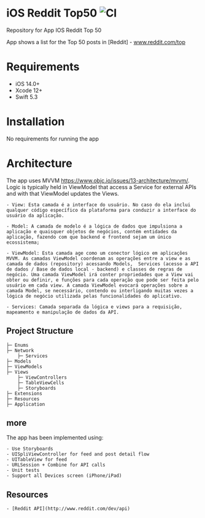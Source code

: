 # iOS Reddit Top50 ![CI](https://github.com/github/docs/actions/workflows/main.yml/badge.svg)

Repository for App IOS Reddit Top 50

App shows a list for the Top 50 posts in [Reddit] - www.reddit.com/top

# Requirements

- iOS 14.0+
- Xcode 12+
- Swift 5.3

# Installation

No requirements for running the app

# Architecture 

The app uses MVVM https://www.objc.io/issues/13-architecture/mvvm/. Logic is typically held in ViewModel that access a Service for external APIs and with that ViewModel updates the Views.

    - View: Esta camada é a interface do usuário. No caso do ela inclui qualquer código específico da plataforma para conduzir a interface do usuário da aplicação.

    - Model: A camada de modelo é a lógica de dados que impulsiona a aplicação e quaisquer objetos de negócios, contém entidades da aplicação, fazendo com que backend e frontend sejam um único ecossistema;

    - ViewModel: Esta camada age como um conector lógico em aplicações MVVM. As camadas ViewModel coordenam as operações entre a view e as camada de dados (repository) acessando Models,  Services (acesso a API de dados / Base de dados local - backend) e classes de regras de negócio. Uma camada ViewModel irá conter propriedades que a View vai obter ou definir, e funções para cada operação que pode ser feita pelo usuário em cada view. A camada ViewModel evocará operações sobre a camada Model, se necessário, contendo ou interligando muitas vezes a lógica de negócio utilizada pelas funcionalidades do aplicativo.

    - Services: Camada separada da lógica e views para a requisição, mapeamento e manipulação de dados da API.
    
## Project Structure

    ├─ Enums
    ├─ Network
        ├─ Services
    ├─ Models
    ├─ ViewModels
    ├─ Views
        ├─ ViewControllers
        ├─ TableViewCells
        ├─ Storyboards
    ├─ Extensions
    ├─ Resources
    ├─ Application  


## more
The app has been implemented using:
    
    - Use Storyboards
    - UISpliViewController for feed and post detail flow
    - UITableView for feed
    - URLSession + Combine for API calls
    - Unit tests 
    - Support all Devices screen (iPhone/iPad)

## Resources

    - [Reddit API](http://www.reddit.com/dev/api)
